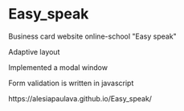 # Easy_speak
Business card website online-school "Easy speak"
<p>Adaptive layout</p>
<p>Implemented a modal window</p>
<p>Form validation is written in javascript</p>
<p>https://alesiapaulava.github.io/Easy_speak/</p>
